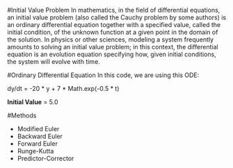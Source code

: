 #Initial Value Problem
In mathematics, in the field of differential equations, an initial value problem (also called the Cauchy problem by some authors) is an ordinary differential equation together with a specified value, called the initial condition, of the unknown function at a given point in the domain of the solution. In physics or other sciences, modeling a system frequently amounts to solving an initial value problem; in this context, the differential equation is an evolution equation specifying how, given initial conditions, the system will evolve with time.

#Ordinary Differential Equation
In this code, we are using this ODE:

dy/dt = -20 * y + 7 * Math.exp(-0.5 * t)

**Initial Value** = 5.0

#Methods
+ Modified Euler
+ Backward Euler
+ Forward Euler
+ Runge-Kutta
+ Predictor-Corrector

